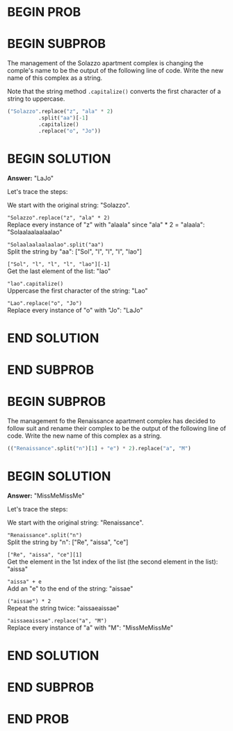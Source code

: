 # BEGIN PROB

# BEGIN SUBPROB

The management of the Solazzo apartment complex is changing the comple's name to be the output of the following line of code. Write the new name of this complex as a string.

Note that the string method `.capitalize()` converts the first character of a string to uppercase.

```py
("Solazzo".replace("z", "ala" * 2)
          .split("aa")[-1]
          .capitalize()
          .replace("o", "Jo"))
```

# BEGIN SOLUTION

**Answer:** "LaJo"

Let's trace the steps:

We start with the original string: "Solazzo".

`"Solazzo".replace("z", "ala" * 2)` <br>
Replace every instance of "z" with "alaala" since "ala" * 2 = "alaala": "Solaalaalaalaalao"

`"Solaalaalaalaalao".split("aa")` <br>
Split the string by "aa": ["Sol", "l", "l", "l", "lao"]

`["Sol", "l", "l", "l", "lao"][-1]` <br>
Get the last element of the list: "lao"

`"lao".capitalize()` <br>
Uppercase the first character of the string: "Lao"

`"Lao".replace("o", "Jo")` <br>
Replace every instance of "o" with "Jo": "LaJo"

# END SOLUTION

# END SUBPROB

# BEGIN SUBPROB

The management fo the Renaissance apartment complex has decided to follow suit and rename their complex to be the output of the following line of code. Write the new name of this complex as a string.

```py
(("Renaissance".split("n")[1] + "e") * 2).replace("a", "M")
```

# BEGIN SOLUTION

**Answer:** "MissMeMissMe"

Let's trace the steps:

We start with the original string: "Renaissance".

`"Renaissance".split("n")` <br>
Split the string by "n": ["Re", "aissa", "ce"]

`["Re", "aissa", "ce"][1]` <br>
Get the element in the 1st index of the list (the second element in the list): "aissa"

`"aissa" + e` <br>
Add an "e" to the end of the string: "aissae"

`("aissae") * 2` <br>
Repeat the string twice: "aissaeaissae"

`"aissaeaissae".replace("a", "M")` <br>
Replace every instance of "a" with "M": "MissMeMissMe"

# END SOLUTION

# END SUBPROB

# END PROB